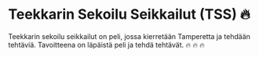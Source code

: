 # Teekkarin Sekoilu Seikkailut (TSS) 🔥

Teekkarin sekoilu seikkailut on peli, jossa kierretään Tamperetta ja tehdään tehtäviä. Tavoitteena on läpäistä peli ja tehdä tehtävät. 🔥 🔥 🔥 